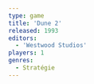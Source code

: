 ```yaml
---
type: game
title: 'Dune 2'
released: 1993
editors: 
  - 'Westwood Studios'
players: 1
genres:
  - Stratégie
---
```

